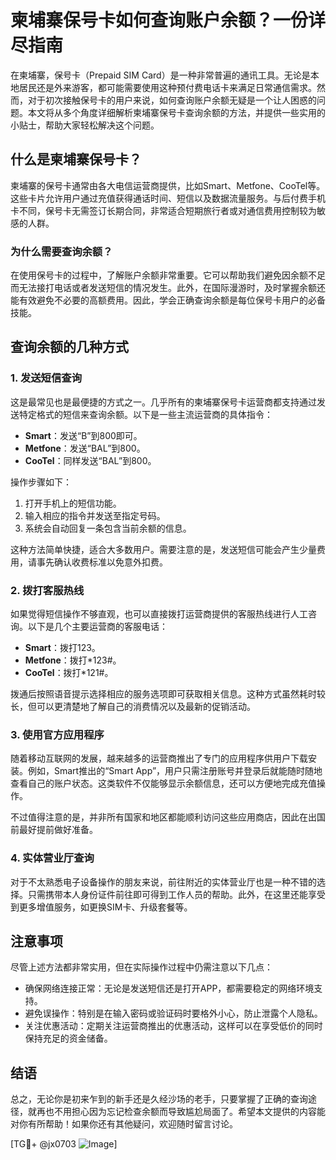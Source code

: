 # 柬埔寨保号卡如何查询账户余额？一份详尽指南

在柬埔寨，保号卡（Prepaid SIM Card）是一种非常普遍的通讯工具。无论是本地居民还是外来游客，都可能需要使用这种预付费电话卡来满足日常通信需求。然而，对于初次接触保号卡的用户来说，如何查询账户余额无疑是一个让人困惑的问题。本文将从多个角度详细解析柬埔寨保号卡查询余额的方法，并提供一些实用的小贴士，帮助大家轻松解决这个问题。

## 什么是柬埔寨保号卡？

柬埔寨的保号卡通常由各大电信运营商提供，比如Smart、Metfone、CooTel等。这些卡片允许用户通过充值获得通话时间、短信以及数据流量服务。与后付费手机卡不同，保号卡无需签订长期合同，非常适合短期旅行者或对通信费用控制较为敏感的人群。

### 为什么需要查询余额？

在使用保号卡的过程中，了解账户余额非常重要。它可以帮助我们避免因余额不足而无法接打电话或者发送短信的情况发生。此外，在国际漫游时，及时掌握余额还能有效避免不必要的高额费用。因此，学会正确查询余额是每位保号卡用户的必备技能。

## 查询余额的几种方式

### 1. 发送短信查询

这是最常见也是最便捷的方式之一。几乎所有的柬埔寨保号卡运营商都支持通过发送特定格式的短信来查询余额。以下是一些主流运营商的具体指令：

- **Smart**：发送“B”到800即可。
- **Metfone**：发送“BAL”到800。
- **CooTel**：同样发送“BAL”到800。

操作步骤如下：
1. 打开手机上的短信功能。
2. 输入相应的指令并发送至指定号码。
3. 系统会自动回复一条包含当前余额的信息。

这种方法简单快捷，适合大多数用户。需要注意的是，发送短信可能会产生少量费用，请事先确认收费标准以免意外扣费。

### 2. 拨打客服热线

如果觉得短信操作不够直观，也可以直接拨打运营商提供的客服热线进行人工咨询。以下是几个主要运营商的客服电话：

- **Smart**：拨打123。
- **Metfone**：拨打*123#。
- **CooTel**：拨打*121#。

拨通后按照语音提示选择相应的服务选项即可获取相关信息。这种方式虽然耗时较长，但可以更清楚地了解自己的消费情况以及最新的促销活动。

### 3. 使用官方应用程序

随着移动互联网的发展，越来越多的运营商推出了专门的应用程序供用户下载安装。例如，Smart推出的“Smart App”，用户只需注册账号并登录后就能随时随地查看自己的账户状态。这类软件不仅能够显示余额信息，还可以方便地完成充值操作。

不过值得注意的是，并非所有国家和地区都能顺利访问这些应用商店，因此在出国前最好提前做好准备。

### 4. 实体营业厅查询

对于不太熟悉电子设备操作的朋友来说，前往附近的实体营业厅也是一种不错的选择。只需携带本人身份证件前往即可得到工作人员的帮助。此外，在这里还能享受到更多增值服务，如更换SIM卡、升级套餐等。

## 注意事项

尽管上述方法都非常实用，但在实际操作过程中仍需注意以下几点：

- 确保网络连接正常：无论是发送短信还是打开APP，都需要稳定的网络环境支持。
- 避免误操作：特别是在输入密码或验证码时要格外小心，防止泄露个人隐私。
- 关注优惠活动：定期关注运营商推出的优惠活动，这样可以在享受低价的同时保持充足的资金储备。

## 结语

总之，无论你是初来乍到的新手还是久经沙场的老手，只要掌握了正确的查询途径，就再也不用担心因为忘记检查余额而导致尴尬局面了。希望本文提供的内容能对你有所帮助！如果你还有其他疑问，欢迎随时留言讨论。

[TG💪+ @jx0703 ![Image](https://github.com/user-attachments/assets/dbca1d08-cadb-493c-b0ec-ad6f7a83f270)]